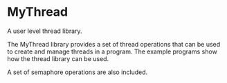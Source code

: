 # MyThread
A user level thread library.

The MyThread library provides a set of thread operations that can be used to create and manage threads in a program. The example programs show how the thread library can be used.

A set of semaphore operations are also included.
